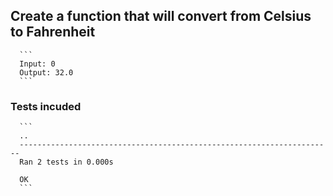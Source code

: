 ## Create a function that will convert from Celsius to Fahrenheit


      ```
      Input: 0
      Output: 32.0
      ```
      
### Tests incuded
      
      
      ```
      ..
      ----------------------------------------------------------------------
      Ran 2 tests in 0.000s

      OK
      ```

